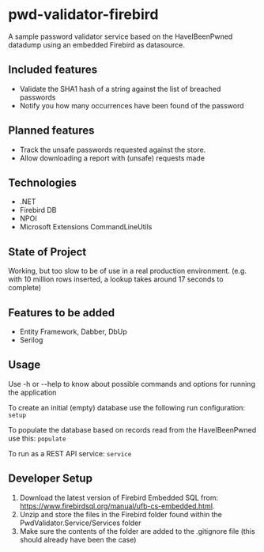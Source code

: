 # pwd-validator-firebird

A sample password validator service based on the HaveIBeenPwned datadump using an embedded Firebird as datasource.

## Included features

* Validate the SHA1 hash of a string against the list of breached passwords
* Notify you how many occurrences have been found of the password

## Planned features

* Track the unsafe passwords requested against the store.
* Allow downloading a report with (unsafe) requests made

## Technologies

* .NET
* Firebird DB
* NPOI
* Microsoft Extensions CommandLineUtils

## State of Project

Working, but too slow to be of use in a real production environment. 
(e.g. with 10 million rows inserted, a lookup takes around 17 seconds to complete)

## Features to be added

* Entity Framework, Dabber, DbUp
* Serilog

## Usage

Use -h or --help to know about possible commands and options for running the application

To create an initial (empty) database use the following run configuration:
`setup`

To populate the database based on records read from the HaveIBeenPwned use this: 
`populate`

To run as a REST API service: 
`service`

## Developer Setup

1. Download the latest version of Firebird Embedded SQL from: https://www.firebirdsql.org/manual/ufb-cs-embedded.html.
2. Unzip and store the files in the Firebird folder found within the PwdValidator.Service/Services folder
3. Make sure the contents of the folder are added to the .gitignore file (this should already have been the case)

